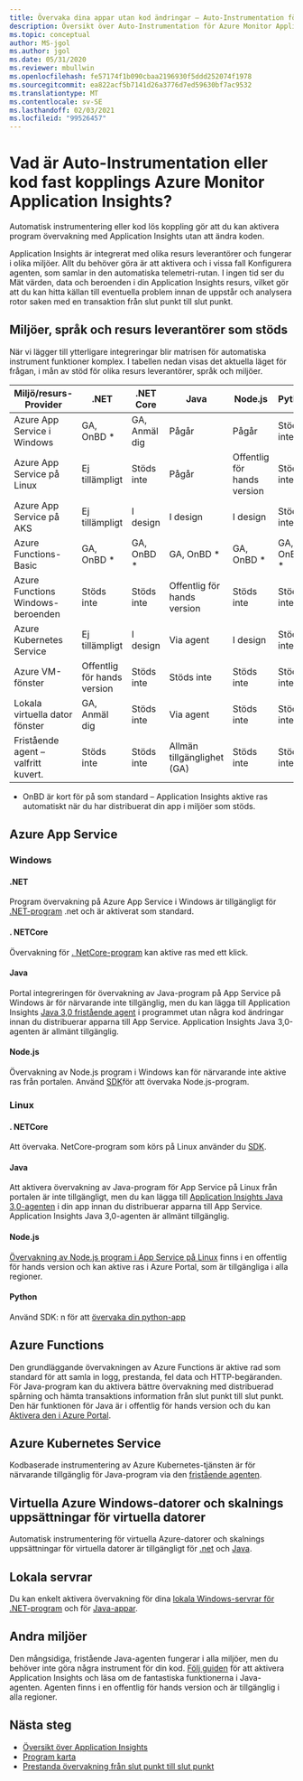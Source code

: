 ```yaml
---
title: Övervaka dina appar utan kod ändringar – Auto-Instrumentation för Azure Monitor Application Insights | Microsoft Docs
description: Översikt över Auto-Instrumentation för Azure Monitor Application Insights-programkodad hantering av program prestanda
ms.topic: conceptual
author: MS-jgol
ms.author: jgol
ms.date: 05/31/2020
ms.reviewer: mbullwin
ms.openlocfilehash: fe57174f1b090cbaa2196930f5ddd252074f1978
ms.sourcegitcommit: ea822acf5b7141d26a3776d7ed59630bf7ac9532
ms.translationtype: MT
ms.contentlocale: sv-SE
ms.lasthandoff: 02/03/2021
ms.locfileid: "99526457"
---
```

# <a name="what-is-auto-instrumentation-or-codeless-attach---azure-monitor-application-insights"></a>Vad är Auto-Instrumentation eller kod fast kopplings Azure Monitor Application Insights?

Automatisk instrumentering eller kod lös koppling gör att du kan aktivera program övervakning med Application Insights utan att ändra koden.  

Application Insights är integrerat med olika resurs leverantörer och fungerar i olika miljöer. Allt du behöver göra är att aktivera och i vissa fall Konfigurera agenten, som samlar in den automatiska telemetri-rutan. I ingen tid ser du Mät värden, data och beroenden i din Application Insights resurs, vilket gör att du kan hitta källan till eventuella problem innan de uppstår och analysera rotor saken med en transaktion från slut punkt till slut punkt.

## <a name="supported-environments-languages-and-resource-providers"></a>Miljöer, språk och resurs leverantörer som stöds

När vi lägger till ytterligare integreringar blir matrisen för automatiska instrument funktioner komplex. I tabellen nedan visas det aktuella läget för frågan, i mån av stöd för olika resurs leverantörer, språk och miljöer.

|Miljö/resurs-Provider          | .NET            | .NET Core       | Java            | Node.js         | Python          |
|---------------------------------------|-----------------|-----------------|-----------------|-----------------|-----------------|
|Azure App Service i Windows           | GA, OnBD *       | GA, Anmäl dig      | Pågår     | Pågår     | Stöds inte   |
|Azure App Service på Linux             | Ej tillämpligt             | Stöds inte   | Pågår     | Offentlig för hands version  | Stöds inte   |
|Azure App Service på AKS               | Ej tillämpligt             | I design       | I design       | I design       | Stöds inte   |
|Azure Functions-Basic                | GA, OnBD *       | GA, OnBD *       | GA, OnBD *       | GA, OnBD *       | GA, OnBD *       |
|Azure Functions Windows-beroenden | Stöds inte   | Stöds inte   | Offentlig för hands version  | Stöds inte   | Stöds inte   |
|Azure Kubernetes Service               | Ej tillämpligt             | I design       | Via agent   | I design       | Stöds inte   |
|Azure VM-fönster                      | Offentlig för hands version  | Stöds inte   | Stöds inte   | Stöds inte   | Stöds inte   |
|Lokala virtuella dator fönster                | GA, Anmäl dig      | Stöds inte   | Via agent   | Stöds inte   | Stöds inte   |
|Fristående agent – valfritt kuvert.            | Stöds inte   | Stöds inte   | Allmän tillgänglighet (GA)              | Stöds inte   | Stöds inte   |

* OnBD är kort för på som standard – Application Insights aktive ras automatiskt när du har distribuerat din app i miljöer som stöds. 

## <a name="azure-app-service"></a>Azure App Service

### <a name="windows"></a>Windows

#### <a name="net"></a>.NET
Program övervakning på Azure App Service i Windows är tillgängligt för [.NET-program](./azure-web-apps.md?tabs=net) .net och är aktiverat som standard.

#### <a name="netcore"></a>. NETCore
Övervakning för [. NetCore-program](https://docs.microsoft.com/azure/azure-monitor/app/azure-web-apps?tabs=netcore) kan aktive ras med ett klick.

#### <a name="java"></a>Java
Portal integreringen för övervakning av Java-program på App Service på Windows är för närvarande inte tillgänglig, men du kan lägga till Application Insights [Java 3,0 fristående agent](https://docs.microsoft.com/azure/azure-monitor/app/java-in-process-agent) i programmet utan några kod ändringar innan du distribuerar apparna till App Service. Application Insights Java 3,0-agenten är allmänt tillgänglig.

#### <a name="nodejs"></a>Node.js
Övervakning av Node.js program i Windows kan för närvarande inte aktive ras från portalen. Använd [SDK](https://docs.microsoft.com/azure/azure-monitor/app/nodejs)för att övervaka Node.js-program.

### <a name="linux"></a>Linux

#### <a name="netcore"></a>. NETCore
Att övervaka. NetCore-program som körs på Linux använder du [SDK](https://docs.microsoft.com/azure/azure-monitor/app/asp-net-core).

#### <a name="java"></a>Java 
Att aktivera övervakning av Java-program för App Service på Linux från portalen är inte tillgängligt, men du kan lägga till [Application Insights Java 3,0-agenten](https://docs.microsoft.com/azure/azure-monitor/app/java-in-process-agent) i din app innan du distribuerar apparna till App Service. Application Insights Java 3,0-agenten är allmänt tillgänglig.

#### <a name="nodejs"></a>Node.js
[Övervakning av Node.js program i App Service på Linux](https://docs.microsoft.com/azure/azure-monitor/app/azure-web-apps?tabs=nodejs) finns i en offentlig för hands version och kan aktive ras i Azure Portal, som är tillgängliga i alla regioner. 

#### <a name="python"></a>Python
Använd SDK: n för att [övervaka din python-app](https://docs.microsoft.com/azure/azure-monitor/app/opencensus-python) 

## <a name="azure-functions"></a>Azure Functions

Den grundläggande övervakningen av Azure Functions är aktive rad som standard för att samla in logg, prestanda, fel data och HTTP-begäranden. För Java-program kan du aktivera bättre övervakning med distribuerad spårning och hämta transaktions information från slut punkt till slut punkt. Den här funktionen för Java är i offentlig för hands version och du kan [Aktivera den i Azure Portal](./monitor-functions.md).

## <a name="azure-kubernetes-service"></a>Azure Kubernetes Service

Kodbaserade instrumentering av Azure Kubernetes-tjänsten är för närvarande tillgänglig för Java-program via den [fristående agenten](./java-in-process-agent.md). 

## <a name="azure-windows-vms-and-virtual-machine-scale-set"></a>Virtuella Azure Windows-datorer och skalnings uppsättningar för virtuella datorer

Automatisk instrumentering för virtuella Azure-datorer och skalnings uppsättningar för virtuella datorer är tillgängligt för [.net](./azure-vm-vmss-apps.md) och [Java](https://docs.microsoft.com/azure/azure-monitor/app/java-in-process-agent).  

## <a name="on-premises-servers"></a>Lokala servrar
Du kan enkelt aktivera övervakning för dina [lokala Windows-servrar för .NET-program](./status-monitor-v2-overview.md) och för [Java-appar](./java-in-process-agent.md).

## <a name="other-environments"></a>Andra miljöer
Den mångsidiga, fristående Java-agenten fungerar i alla miljöer, men du behöver inte göra några instrument för din kod. [Följ guiden](./java-in-process-agent.md) för att aktivera Application Insights och läsa om de fantastiska funktionerna i Java-agenten. Agenten finns i en offentlig för hands version och är tillgänglig i alla regioner. 

## <a name="next-steps"></a>Nästa steg

* [Översikt över Application Insights](./app-insights-overview.md)
* [Program karta](./app-map.md)
* [Prestanda övervakning från slut punkt till slut punkt](../learn/tutorial-performance.md)

